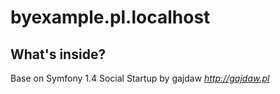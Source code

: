 byexample.pl.localhost
========================

What's inside?
---------------
Base on Symfony 1.4 Social Startup by gajdaw
*http://gajdaw.pl*
